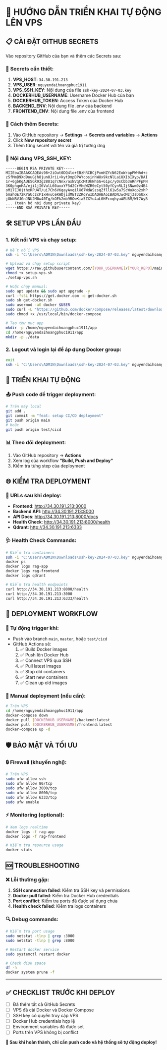 # 🚀 HƯỚNG DẪN TRIỂN KHAI TỰ ĐỘNG LÊN VPS

## 📋 **CÀI ĐẶT GITHUB SECRETS**

Vào repository GitHub của bạn và thêm các Secrets sau:

### 🔑 **Secrets cần thiết:**

1. **VPS_HOST**: `34.30.191.213`
2. **VPS_USER**: `nguyendaihoangphuc1911`
3. **VPS_SSH_KEY**: Nội dung của file `ssh-key-2024-07-03.key`
4. **DOCKERHUB_USERNAME**: Username Docker Hub của bạn
5. **DOCKERHUB_TOKEN**: Access Token của Docker Hub
6. **BACKEND_ENV**: Nội dung file .env của backend
7. **FRONTEND_ENV**: Nội dung file .env của frontend

### 📝 **Cách thêm Secrets:**

1. Vào GitHub repository → **Settings** → **Secrets and variables** → **Actions**
2. Click **New repository secret**
3. Thêm từng secret với tên và giá trị tương ứng

### 🔐 **Nội dung VPS_SSH_KEY:**

```
-----BEGIN RSA PRIVATE KEY-----
MIIEowIBAAKCAQEAs98+2iOut0DQ4lo+EBzhRCBCjPxmHZYcN62EoWrapPWHhd+c
zSfMmB9Xd9ouGjh8junOJriL+kytDmpDPAYcosinhWUx9kcNlLaiUXIbIXyp/DAI
1r+6gbKgAUE5GX93g28U1q7cNnx/axNVqCcMtUkNhSG+G1pc/yOsCbb3nRnPFpPN
3K0phqnHA/eji1jI6VulL60axxYF5d2CrVhqWZR0eCyt50yfCynRLIjSNwm9z4B4
oM17EJOjthxRPU4T/ui7Ch6VKgayAvqilX67WdWSzsqZfll61w5a7ScWoXop2xhP
bmahQE72KYaUczcP1xHvuCeKWDjidMET2ZKqYwIDAQABAoIBADNJwcMzj3sDSUxx
jObNRVJGnJNU2M0w40Tg/kOEk2mb9ROwKia5ZXYu4aL0HFcvqhyaAEU8M/Wf7WyB
... (toàn bộ nội dung private key)
-----END RSA PRIVATE KEY-----
```

## 🛠️ **SETUP VPS LẦN ĐẦU**

### 1. **Kết nối VPS và chạy setup:**

```bash
# Kết nối VPS
ssh -i "C:\Users\ADMIN\Downloads\ssh-key-2024-07-03.key" nguyendaihoangphuc1911@34.30.191.213

# Upload và chạy setup script
wget https://raw.githubusercontent.com/[YOUR_USERNAME]/[YOUR_REPO]/main/scripts/setup-vps.sh
chmod +x setup-vps.sh
./setup-vps.sh

# Hoặc chạy manual:
sudo apt update && sudo apt upgrade -y
curl -fsSL https://get.docker.com -o get-docker.sh
sudo sh get-docker.sh
sudo usermod -aG docker $USER
sudo curl -L "https://github.com/docker/compose/releases/latest/download/docker-compose-$(uname -s)-$(uname -m)" -o /usr/local/bin/docker-compose
sudo chmod +x /usr/local/bin/docker-compose

# Tạo thư mục app
mkdir -p /home/nguyendaihoangphuc1911/app
cd /home/nguyendaihoangphuc1911/app
mkdir -p ./data
```

### 2. **Logout và login lại để áp dụng Docker group:**

```bash
exit
ssh -i "C:\Users\ADMIN\Downloads\ssh-key-2024-07-03.key" nguyendaihoangphuc1911@34.30.191.213
```

## 🚀 **TRIỂN KHAI TỰ ĐỘNG**

### 📤 **Push code để trigger deployment:**

```bash
# Trên máy local
git add .
git commit -m "feat: setup CI/CD deployment"
git push origin main
# hoặc
git push origin test/cicd
```

### 📊 **Theo dõi deployment:**

1. Vào GitHub repository → **Actions**
2. Xem log của workflow **"Build, Push and Deploy"**
3. Kiểm tra từng step của deployment

## 🌐 **KIỂM TRA DEPLOYMENT**

### 🔗 **URLs sau khi deploy:**

- **Frontend**: http://34.30.191.213:3000
- **Backend API**: http://34.30.191.213:8000
- **API Docs**: http://34.30.191.213:8000/docs
- **Health Check**: http://34.30.191.213:8000/health
- **Qdrant**: http://34.30.191.213:6333

### 🩺 **Health Check Commands:**

```bash
# Kiểm tra containers
ssh -i "C:\Users\ADMIN\Downloads\ssh-key-2024-07-03.key" nguyendaihoangphuc1911@34.30.191.213
docker ps
docker logs rag-app
docker logs rag-frontend
docker logs qdrant

# Kiểm tra health endpoints
curl http://34.30.191.213:8000/health
curl http://34.30.191.213:3000
curl http://34.30.191.213:6333/health
```

## 🔄 **DEPLOYMENT WORKFLOW**

### 🎯 **Tự động trigger khi:**

- Push vào branch `main`, `master`, hoặc `test/cicd`
- GitHub Actions sẽ:
  1. ✅ Build Docker images
  2. ✅ Push lên Docker Hub
  3. ✅ Connect VPS qua SSH
  4. ✅ Pull latest images
  5. ✅ Stop old containers
  6. ✅ Start new containers
  7. ✅ Clean up old images

### 🔧 **Manual deployment (nếu cần):**

```bash
# Trên VPS
cd /home/nguyendaihoangphuc1911/app
docker-compose down
docker pull [DOCKERHUB_USERNAME]/backend:latest
docker pull [DOCKERHUB_USERNAME]/frontend:latest
docker-compose up -d
```

## 🛡️ **BẢO MẬT VÀ TỐI ƯU**

### 🔒 **Firewall (khuyến nghị):**

```bash
# Trên VPS
sudo ufw allow ssh
sudo ufw allow 80/tcp
sudo ufw allow 3000/tcp
sudo ufw allow 8000/tcp
sudo ufw allow 6333/tcp
sudo ufw enable
```

### ⚡ **Monitoring (optional):**

```bash
# Xem logs realtime
docker logs -f rag-app
docker logs -f rag-frontend

# Kiểm tra resource usage
docker stats
```

## 🆘 **TROUBLESHOOTING**

### ❌ **Lỗi thường gặp:**

1. **SSH connection failed**: Kiểm tra SSH key và permissions
2. **Docker pull failed**: Kiểm tra Docker Hub credentials
3. **Port conflict**: Kiểm tra ports đã được sử dụng chưa
4. **Health check failed**: Kiểm tra logs containers

### 🔍 **Debug commands:**

```bash
# Kiểm tra port usage
sudo netstat -tlnp | grep :3000
sudo netstat -tlnp | grep :8000

# Restart docker service
sudo systemctl restart docker

# Check disk space
df -h
docker system prune -f
```

---

## ✅ **CHECKLIST TRƯỚC KHI DEPLOY**

- [ ] Đã thêm tất cả GitHub Secrets
- [ ] VPS đã cài Docker và Docker Compose
- [ ] SSH key có quyền truy cập VPS
- [ ] Docker Hub credentials hợp lệ
- [ ] Environment variables đã được set
- [ ] Ports trên VPS không bị conflict

**🎉 Sau khi hoàn thành, chỉ cần push code và hệ thống sẽ tự động deploy!**
